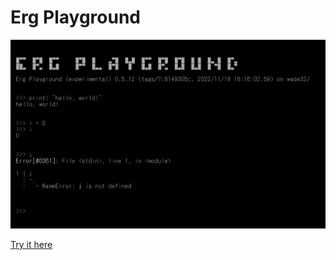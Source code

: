 # Erg Playground

![Screenshot](screenshot.png)

[Try it here](https://erg-lang.org/erg-playground/)
